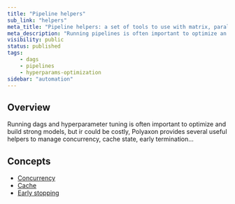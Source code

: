 ```yaml
---
title: "Pipeline helpers"
sub_link: "helpers"
meta_title: "Pipeline helpers: a set of tools to use with matrix, parallel, and dag workflows - Polyaxon Automation Engine"
meta_description: "Running pipelines is often important to optimize an build strong models, but could be costly, Polyaxon provides several useful tools to manage concurrency, cache state, ..."
visibility: public
status: published
tags:
    - dags
    - pipelines
    - hyperparams-optimization
sidebar: "automation"
---
```


## Overview

Running dags and hyperparameter tuning is often important to optimize and build strong models, 
but ir could be costly, Polyaxon provides several useful helpers to manage concurrency, cache state, early termination...

## Concepts

 * [Concurrency](/docs/automation/helpers/concurrency/)
 * [Cache](/docs/automation/helpers/early-stopping/)
 * [Early stopping](/docs/automation/helpers/early-stopping/)
